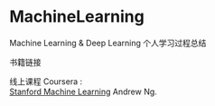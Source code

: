 # MachineLearning
Machine Learning &amp; Deep Learning
个人学习过程总结

书籍链接

线上课程
Coursera :   
[Stanford Machine Learning](https://www.coursera.org/learn/machine-learning/home/welcome) Andrew Ng.
